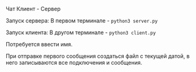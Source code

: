Чат Клиент - Сервер

Запуск сервера:
В первом терминале - `python3 server.py`

Запуск клиента:
В другом терминале - `python3 client.py`

Потребуется ввести имя.

При отправке первого сообщения создаться файл с текущей датой, в него записываются все подключения и сообщения.
